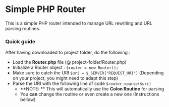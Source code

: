 # Simple PHP Router
This is a simple PHP router intended to manage URL rewriting and URL parsing routines.

### Quick guide
After having downloaded to project folder, do the following : 

* Load the **Router.php** file (@ project-folder/Router.php)
* Initialize a Router object : `$router = new Router();`
* Make sure to catch the URI `$uri = $_SERVER["REQUEST_URI"]` (Depending on your project, you might need to adapt this step)
* Parse the URI with the following line of code `$router->parse($uri)`
	* **NOTE: ** This will automatically use the **Colon Routine** for parsing
	* You **can** change the routine or even create a new one (Instructions bellow)